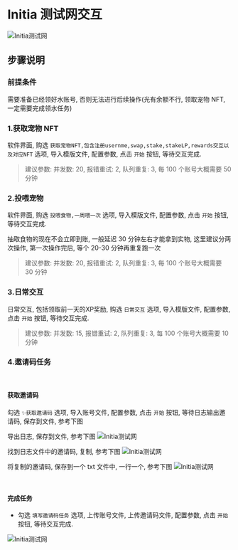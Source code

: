 # Initia 测试网交互

![Initia测试网](/project/initia/project_initia_overview.png)

## 步骤说明

### 前提条件

需要准备已经领好水账号, 否则无法进行后续操作(光有余额不行, 领取宠物 NFT,一定需要完成领水任务)

### 1.获取宠物 NFT

软件界面, 购选 `获取宠物NFT,包含注册usernme,swap,stake,stakeLP,rewards交互以及对应NFT` 选项, 导入模版文件, 配置参数, 点击 `开始` 按钮, 等待交互完成.

> 建议参数: 并发数: 20, 报错重试: 2, 队列重复: 3, 每 100 个账号大概需要 50 分钟

### 2.投喂宠物

软件界面, 购选 `投喂食物,一周喂一次` 选项, 导入模版文件, 配置参数, 点击 `开始` 按钮, 等待交互完成.

抽取食物的现在不会立即到账, 一般延迟 30 分钟左右才能拿到实物, 这里建议分两次操作, 第一次操作完后, 等个 20-30 分钟再重复跑一次

> 建议参数: 并发数: 20, 报错重试: 2, 队列重复: 3, 每 100 个账号大概需要 30 分钟

### 3.日常交互

日常交互, 包括领取前一天的XP奖励, 购选 `日常交互` 选项, 导入模版文件, 配置参数, 点击 `开始` 按钮, 等待交互完成.

> 建议参数: 并发数: 15, 报错重试: 2, 队列重复: 3, 每 100 个账号大概需要 10 分钟

### 4.邀请码任务

<br />

#### 获取邀请码

勾选 `✨获取邀请码` 选项, 导入账号文件, 配置参数, 点击 `开始` 按钮, 等待日志输出邀请码, 保存到文件, 参考下图

导出日志, 保存到文件, 参考下图
![Initia测试网](/project/initia/initia_save_code.png)

找到日志文件中的邀请码, 复制, 参考下图
![Initia测试网](/project/initia/initia_code_source.png)

将复制的邀请码, 保存到一个 txt 文件中, 一行一个, 参考下图
![Initia测试网](/project/initia/initia_code_txt.png)

<br />

#### 完成任务

- 勾选 `填写邀请码任务` 选项, 上传账号文件, 上传邀请码文件, 配置参数, 点击 `开始` 按钮, 等待交互完成.

![Initia测试网](/project/initia/initia_refcode.png)
